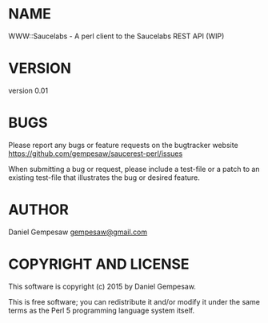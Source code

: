# NAME

WWW::Saucelabs - A perl client to the Saucelabs REST API (WIP)

# VERSION

version 0.01

# BUGS

Please report any bugs or feature requests on the bugtracker website
https://github.com/gempesaw/saucerest-perl/issues

When submitting a bug or request, please include a test-file or a
patch to an existing test-file that illustrates the bug or desired
feature.

# AUTHOR

Daniel Gempesaw <gempesaw@gmail.com>

# COPYRIGHT AND LICENSE

This software is copyright (c) 2015 by Daniel Gempesaw.

This is free software; you can redistribute it and/or modify it under
the same terms as the Perl 5 programming language system itself.
